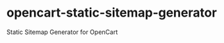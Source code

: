 opencart-static-sitemap-generator
=================================

Static Sitemap Generator for OpenCart
